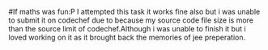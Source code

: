 #If maths was fun:P
I attempted this task it works fine also but i was unable to submit it on codechef due to because my source code file size is more than the 
source limit of codechef.Although i was unable to finish it but i loved working on it as it brought back the memories of jee preperation.
